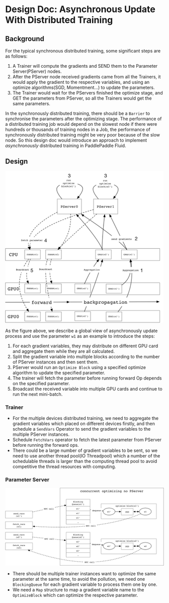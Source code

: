# Design Doc: Asynchronous Update With Distributed Training

## Background

For the typical synchronous distributed training, some significant steps are as follows:

1. A Trainer will compute the gradients and SEND them to the Parameter Server(PServer) nodes.
1. After the PServer node received gradients came from all the Trainers,
it would apply the gradient to the respective variables, and using an optimize algorithms(SGD,
Momentment...) to update the parameters.
1. The Trainer would wait for the PServers finished the optimize stage, and GET the parameters from PServer,
so all the Trainers would get the same parameters.

In the synchronously distributed training, there should be a `Barrier` to synchronise the
parameters after the optimizing stage. The performance of a distributed training job would
depend on the slowest node if there were hundreds or thousands of training nodes in a
Job, the performance of synchronously distributed training might be very poor because of
the slow node. So this design doc would introduce an approach to implement
*asynchronously* distributed training in PaddlePaddle Fluid.

## Design

<img src="./src/async_update.png" width="600"/>

As the figure above, we describe a global view of asynchronously update process and use
the parameter `w1` as an example to introduce the steps:
1. For each gradient variables, they may distribute on different GPU card and aggregate
them while they are all calculated.
1. Split the gradient variable into multiple blocks according to the number of PServer
instances and then sent them.
1. PServer would run an `Optimize Block` using a specified optimize algorithm to update
the specified parameter.
1. The trainer will fetch the parameter before running forward Op depends on the specified
parameter.
1. Broadcast the received variable into multiple GPU cards and continue to run the next
mini-batch.

### Trainer

- For the multiple devices distributed training, we need to aggregate the gradient
variables which placed on different devices firstly, and then schedule a `SendVars` Operator to
send the gradient variables to the multiple PServer instances.
- Schedule `FetchVars` operator to fetch the latest parameter from PServer before running
the forward ops.
- There could be a large number of gradient variables to be sent, so we need to use another
thread pool(IO Threadpool) which a number of the schedulable threads is larger than the
computing thread pool to avoid competitive the thread resources with computing.

### Parameter Server

<img src="./src/async_pserver.png" width="750"/>

- There should be multiple trainer instances want to optimize the same parameter at
the same time, to avoid the pollution, we need one `BlockingQueue` for each gradient
variable to process them one by one.
- We need a `Map` structure to map a gradient variable name to the `OptimizeBlock` which
can optimize the respective parameter.
